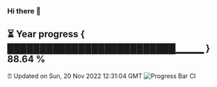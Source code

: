 ### Hi there 👋
⏳ Year progress { ██████████████████████████▁▁▁▁ } 88.64 %
---
⏰ Updated on Sun, 20 Nov 2022 12:31:04 GMT
![Progress Bar CI](https://github.com/liununu/liununu/workflows/Progress%20Bar%20CI/badge.svg)
